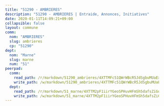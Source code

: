 ```yaml
---
title: "51290 - AMBRIERES"
description: "51290 - AMBRIERES | Entraide, Annonces, Initiatives"
date: 2020-01-11T14:09:21+09:00
collapsible: false
layout: commune
comm:
  nom: "AMBRIERES"
  slug: ambrieres
  cp: "51290"
dept:
  nom: "Marne"
  slug: marne
  num: "51"
peerpad:
  comm:
    read_path: /r/markdown/51290_ambrieres/4XTTMFc51QWrWBcR5JdSgbuMUaExkCYr8BRRVLRSX5ijyxKPN
    write_path: /w/markdown/51290_ambrieres/4XTTMFc51QWrWBcR5JdSgbuMUaExkCYr8BRRVLRSX5ijyxKPN-K3TgU5GjQ5JB5vRTAbzRWaVx8GJDUsxkGHtQAM1DWzjRBkENwegyPbCYXa2UJbBv1eT6sHtiw8LKZvU6zF8jXdypNXpacAiRQHad5CsXBhhARfwpZjXjMeN1d7FZYTU3hpKh2uFE
  dept:
    read_path: /r/markdown/51_marne/4XTTM2pF1iirYGeoSPHuvHFmSh5dafsZiGuDVqApNYr9W2doe
    write_path: /w/markdown/51_marne/4XTTM2pF1iirYGeoSPHuvHFmSh5dafsZiGuDVqApNYr9W2doe-K3TgV7EpXmd75L5pz6aUTALihWsFeiubyposyfPgz6DbQby3ZQF3gNXaGqeRVGevfRz46yND7Y8QkCv5VozWFj5shZbEokjWNQrdmmsAHCxzuLQj5kuinh4kCdsefHKLdp7xhUwa
---
```


